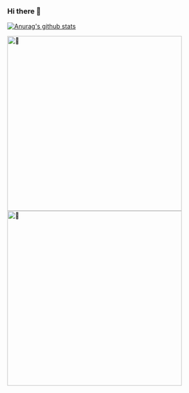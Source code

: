 ### Hi there 👋

<!--
**joyblablabla/joyblablabla** is a ✨ _special_ ✨ repository because its `README.md` (this file) appears on your GitHub profile.

Here are some ideas to get you started:

- 🔭 I’m currently working on ...
- 🌱 I’m currently learning ...
- 👯 I’m looking to collaborate on ...
- 🤔 I’m looking for help with ...
- 💬 Ask me about ...
- 📫 How to reach me: ...
- 😄 Pronouns: ...
- ⚡ Fun fact: ...
-->

[![Anurag's github stats](https://github-readme-stats.vercel.app/api?username=joyblablabla&show_icons=true&theme=vue-dark)](https://github.com/anuraghazra/github-readme-stats)

<img alt="🦑" align="left" width="400px" src="https://github.com/joyblablabla/joyblablabla/blob/main/metrics.svg">
<img alt="🦑" align="left" width="400px" src="https://github.com/joyblablabla/joyblablabla/blob/main/metrics.additional.svg">
